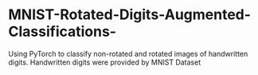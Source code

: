 # MNIST-Rotated-Digits-Augmented-Classifications-
Using PyTorch to classify non-rotated and rotated images of handwritten digits. Handwritten digits were provided by MNIST Dataset
